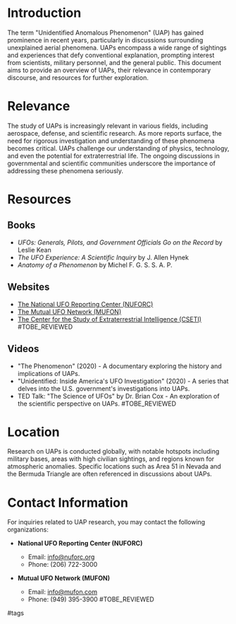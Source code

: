 # Introduction

The term "Unidentified Anomalous Phenomenon" (UAP) has gained prominence in recent years, particularly in discussions surrounding unexplained aerial phenomena. UAPs encompass a wide range of sightings and experiences that defy conventional explanation, prompting interest from scientists, military personnel, and the general public. This document aims to provide an overview of UAPs, their relevance in contemporary discourse, and resources for further exploration.

# Relevance

The study of UAPs is increasingly relevant in various fields, including aerospace, defense, and scientific research. As more reports surface, the need for rigorous investigation and understanding of these phenomena becomes critical. UAPs challenge our understanding of physics, technology, and even the potential for extraterrestrial life. The ongoing discussions in governmental and scientific communities underscore the importance of addressing these phenomena seriously.

# Resources

## Books

- *UFOs: Generals, Pilots, and Government Officials Go on the Record* by Leslie Kean
- *The UFO Experience: A Scientific Inquiry* by J. Allen Hynek
- *Anatomy of a Phenomenon* by Michel F. G. S. S. A. P. 

## Websites

- [The National UFO Reporting Center (NUFORC)](http://www.nuforc.org)
- [The Mutual UFO Network (MUFON)](https://www.mufon.com)
- [The Center for the Study of Extraterrestrial Intelligence (CSETI)](http://www.cseti.org) #TOBE_REVIEWED

## Videos

- "The Phenomenon" (2020) - A documentary exploring the history and implications of UAPs.
- "Unidentified: Inside America's UFO Investigation" (2020) - A series that delves into the U.S. government's investigations into UAPs.
- TED Talk: "The Science of UFOs" by Dr. Brian Cox - An exploration of the scientific perspective on UAPs. #TOBE_REVIEWED

# Location

Research on UAPs is conducted globally, with notable hotspots including military bases, areas with high civilian sightings, and regions known for atmospheric anomalies. Specific locations such as Area 51 in Nevada and the Bermuda Triangle are often referenced in discussions about UAPs.

# Contact Information

For inquiries related to UAP research, you may contact the following organizations:

- **National UFO Reporting Center (NUFORC)**
  - Email: info@nuforc.org
  - Phone: (206) 722-3000

- **Mutual UFO Network (MUFON)**
  - Email: info@mufon.com
  - Phone: (949) 395-3900 #TOBE_REVIEWED

#tags 

